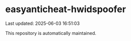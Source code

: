 # easyanticheat-hwidspoofer

Last updated: 2025-06-03 16:51:03

This repository is automatically maintained.

